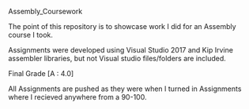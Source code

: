 Assembly_Coursework

The point of this repository is to showcase work I did for an Assembly course I took.

Assignments were developed using Visual Studio 2017 and Kip Irvine assembler libraries, but not Visual studio files/folders are included.

Final Grade [A : 4.0]

All Assignments are pushed as they were when I turned in Assignments where I recieved anywhere from a 90-100. 
